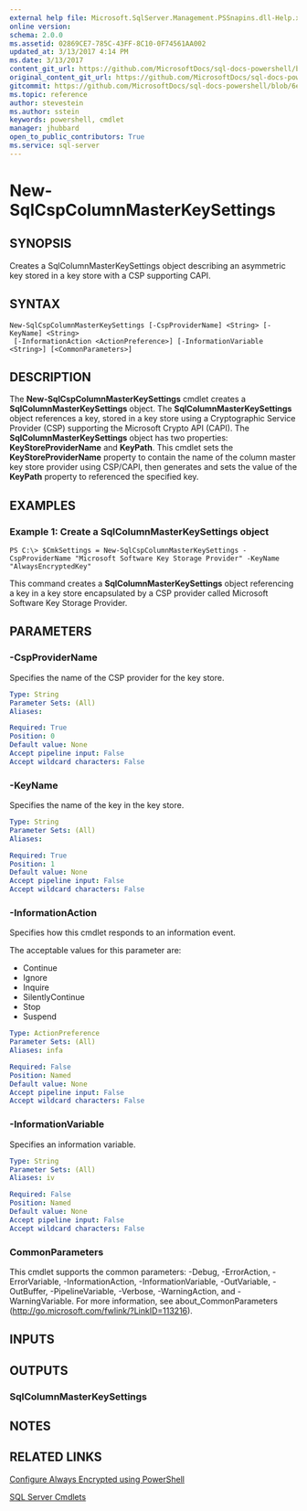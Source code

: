 ```yaml
---
external help file: Microsoft.SqlServer.Management.PSSnapins.dll-Help.xml
online version: 
schema: 2.0.0
ms.assetid: 02869CE7-785C-43FF-8C10-0F74561AA002
updated_at: 3/13/2017 4:14 PM
ms.date: 3/13/2017
content_git_url: https://github.com/MicrosoftDocs/sql-docs-powershell/blob/master/sqlserver-cmdlets/sqlserver/vlatest/New-SqlCspColumnMasterKeySettings.md
original_content_git_url: https://github.com/MicrosoftDocs/sql-docs-powershell/blob/master/sqlserver-cmdlets/sqlserver/vlatest/New-SqlCspColumnMasterKeySettings.md
gitcommit: https://github.com/MicrosoftDocs/sql-docs-powershell/blob/6eefe64a0ce19459190f09768267a4c79f9a6af9/sqlserver-cmdlets/sqlserver/vlatest/New-SqlCspColumnMasterKeySettings.md
ms.topic: reference
author: stevestein
ms.author: sstein
keywords: powershell, cmdlet
manager: jhubbard
open_to_public_contributors: True
ms.service: sql-server
---
```


# New-SqlCspColumnMasterKeySettings

## SYNOPSIS
Creates a SqlColumnMasterKeySettings object describing an asymmetric key stored in a key store with a CSP supporting CAPI.

## SYNTAX

```
New-SqlCspColumnMasterKeySettings [-CspProviderName] <String> [-KeyName] <String>
 [-InformationAction <ActionPreference>] [-InformationVariable <String>] [<CommonParameters>]
```

## DESCRIPTION
The **New-SqlCspColumnMasterKeySettings** cmdlet creates a **SqlColumnMasterKeySettings** object.
The **SqlColumnMasterKeySettings** object references a key, stored in a key store using a Cryptographic Service Provider (CSP) supporting the Microsoft Crypto API (CAPI).
The **SqlColumnMasterKeySettings** object has two properties: **KeyStoreProviderName** and **KeyPath**.
This cmdlet sets the **KeyStoreProviderName** property to contain the name of the column master key store provider using CSP/CAPI, then generates and sets the value of the **KeyPath** property to referenced the specified key.

## EXAMPLES

### Example 1: Create a SqlColumnMasterKeySettings object
```
PS C:\> $CmkSettings = New-SqlCspColumnMasterKeySettings -CspProviderName "Microsoft Software Key Storage Provider" -KeyName "AlwaysEncryptedKey"
```

This command creates a **SqlColumnMasterKeySettings** object referencing a key in a key store encapsulated by a CSP provider called Microsoft Software Key Storage Provider.

## PARAMETERS

### -CspProviderName
Specifies the name of the CSP provider for the key store.

```yaml
Type: String
Parameter Sets: (All)
Aliases: 

Required: True
Position: 0
Default value: None
Accept pipeline input: False
Accept wildcard characters: False
```

### -KeyName
Specifies the name of the key in the key store.

```yaml
Type: String
Parameter Sets: (All)
Aliases: 

Required: True
Position: 1
Default value: None
Accept pipeline input: False
Accept wildcard characters: False
```

### -InformationAction
Specifies how this cmdlet responds to an information event.

The acceptable values for this parameter are:

- Continue
- Ignore
- Inquire
- SilentlyContinue
- Stop
- Suspend

```yaml
Type: ActionPreference
Parameter Sets: (All)
Aliases: infa

Required: False
Position: Named
Default value: None
Accept pipeline input: False
Accept wildcard characters: False
```

### -InformationVariable
Specifies an information variable.

```yaml
Type: String
Parameter Sets: (All)
Aliases: iv

Required: False
Position: Named
Default value: None
Accept pipeline input: False
Accept wildcard characters: False
```

### CommonParameters
This cmdlet supports the common parameters: -Debug, -ErrorAction, -ErrorVariable, -InformationAction, -InformationVariable, -OutVariable, -OutBuffer, -PipelineVariable, -Verbose, -WarningAction, and -WarningVariable. For more information, see about_CommonParameters (http://go.microsoft.com/fwlink/?LinkID=113216).

## INPUTS

## OUTPUTS

### SqlColumnMasterKeySettings

## NOTES

## RELATED LINKS

[Configure Always Encrypted using PowerShell](https://msdn.microsoft.com/library/mt755926.aspx)

[SQL Server Cmdlets](xref:sqlserver/vlatest/SqlServer.md)
